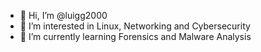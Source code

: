 - 👋 Hi, I’m @luigg2000
- 👀 I’m interested in Linux, Networking and Cybersecurity
- 🌱 I’m currently learning Forensics and Malware Analysis


<!---
luigg2000/luigg2000 is a ✨ special ✨ repository because its `README.md` (this file) appears on your GitHub profile.
You can click the Preview link to take a look at your changes.
--->

